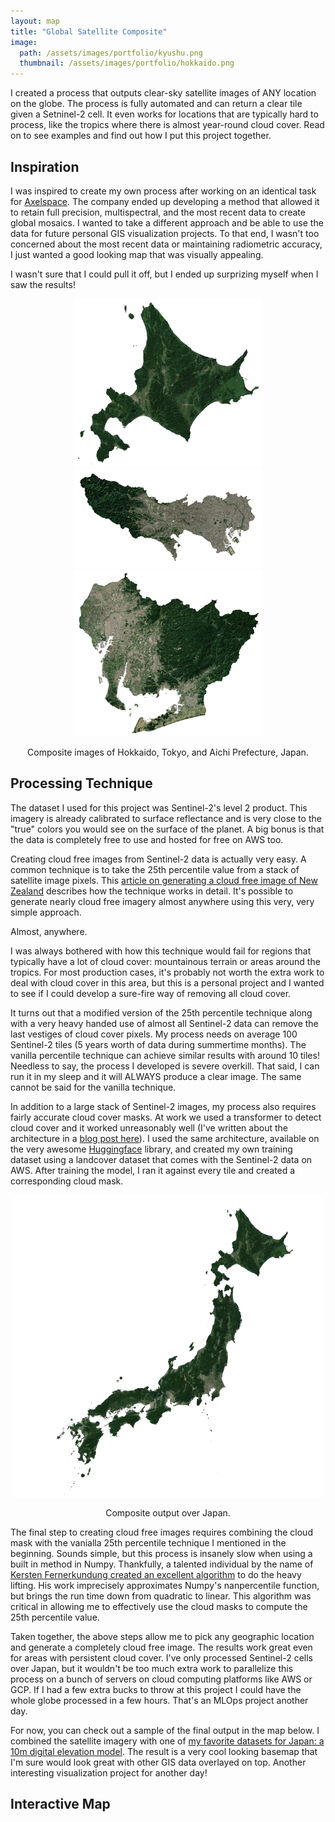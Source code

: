 ```yaml
---
layout: map
title: "Global Satellite Composite"
image:
  path: /assets/images/portfolio/kyushu.png
  thumbnail: /assets/images/portfolio/hokkaido.png
---
```


I created a process that outputs clear-sky satellite images of ANY location on the globe. The process is fully automated and can return a clear tile given a Setninel-2 cell. It even works for locations that are typically hard to process, like the tropics where there is almost year-round cloud cover. Read on to see examples and find out how I put this project together.

## Inspiration
I was inspired to create my own process after working on an identical task for [Axelspace](https://www.axelspace.com/). The company ended up developing a method that allowed it to retain full precision, multispectral, and the most recent data to create global mosaics. I wanted to take a different approach and be able to use the data for future personal GIS visualization projects. To that end, I wasn't too concerned about the most recent data or maintaining radiometric accuracy, I just wanted a good looking map that was visually appealing.

I wasn't sure that I could pull it off, but I ended up surprizing myself when I saw the results!

<p align="center">
  <img src="/assets/images/portfolio/hokkaido2.png" width="300"/>
  <img src="/assets/images/portfolio/tokyo.png" width="300"/>
  <img src="/assets/images/portfolio/aichi.png" width="300"/>
</p>

<p align="center">
  Composite images of Hokkaido, Tokyo, and Aichi Prefecture, Japan.
</p>

## Processing Technique
The dataset I used for this project was Sentinel-2's level 2 product. This imagery is already calibrated to surface reflectance and is very close to the "true" colors you would see on the surface of the planet. A big bonus is that the data is completely free to use and hosted for free on AWS too.

Creating cloud free images from Sentinel-2 data is actually very easy. A common technique is to take the 25th percentile value from a stack of satellite image pixels. This [article on generating a cloud free image of New Zealand](https://medium.com/sentinel-hub/how-to-create-cloudless-mosaics-37910a2b8fa8) describes how the technique works in detail. It's possible to generate nearly cloud free imagery almost anywhere using this very, very simple approach.

Almost, anywhere.

I was always bothered with how this technique would fail for regions that typically have a lot of cloud cover: mountainous terrain or areas around the tropics. For most production cases, it's probably not worth the extra work to deal with cloud cover in this area, but this is a personal project and I wanted to see if I could develop a sure-fire way of removing all cloud cover.

It turns out that a modified version of the 25th percentile technique along with a very heavy handed use of almost all Sentinel-2 data can remove the last vestiges of cloud cover pixels. My process needs on average 100 Sentinel-2 tiles (5 years worth of data during summertime months). The vanilla percentile technique can achieve similar results with around 10 tiles! Needless to say, the process I developed is severe overkill. That said, I can run it in my sleep and it will ALWAYS produce a clear image. The same cannot be said for the vanilla technique.

In addition to a large stack of Sentinel-2 images, my process also requires fairly accurate cloud cover masks. At work we used a transformer to detect cloud cover and it worked unreasonably well (I've written about the architecture in a [blog post here](https://danielhoshizaki.com/2022/10/15/vision-transformers.html)). I used the same architecture, available on the very awesome [Huggingface](https://huggingface.co/) library, and created my own training dataset using a landcover dataset that comes with the Sentinel-2 data on AWS. After training the model, I ran it against every tile and created a corresponding cloud mask.

<p align="center">
  <img src="/assets/images/portfolio/japan.png" width="500"/>
</p>

<p align="center">
  Composite output over Japan.
</p>

The final step to creating cloud free images requires combining the cloud mask with the vanialla 25th percentile technique I mentioned in the beginning. Sounds simple, but this process is insanely slow when using a built in method in Numpy. Thankfully, a talented individual by the name of [Kersten Fernerkundung created an excellent algorithm](https://krstn.eu/np.nanpercentile()-there-has-to-be-a-faster-way/) to do the heavy lifting. His work imprecisely approximates Numpy's nanpercentile function, but brings the run time down from quadratic to linear. This algorithm was critical in allowing me to effectively use the cloud masks to compute the 25th percentile value.

Taken together, the above steps allow me to pick any geographic location and generate a completely cloud free image. The results work great even for areas with persistent cloud cover. I've only processed Sentinel-2 cells over Japan, but it wouldn't be too much extra work to parallelize this process on a bunch of servers on cloud computing platforms like AWS or GCP. If I had a few extra bucks to throw at this project I could have the whole globe processed in a few hours. That's an MLOps project another day.

For now, you can check out a sample of the final output in the map below. I combined the satellite imagery with one of [my favorite datasets for Japan: a 10m digital elevation model](https://danielhoshizaki.com/2021/10/07/dem-processing.html). The result is a very cool looking basemap that I'm sure would look great with other GIS data overlayed on top. Another interesting visualization project for another day!

## Interactive Map